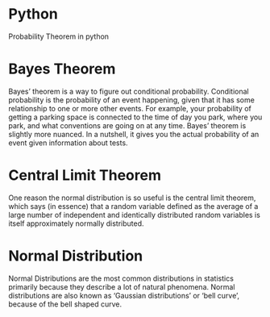 # Python
Probability Theorem in python

# Bayes Theorem
Bayes’ theorem is a way to figure out conditional probability. Conditional probability is the probability of an event happening, given that it has some relationship to one or more other events. For example, your probability of getting a parking space is connected to the time of day you park, where you park, and what conventions are going on at any time. Bayes’ theorem is slightly more nuanced. In a nutshell, it gives you the actual probability of an event given information about tests.

# Central Limit Theorem
One	reason	the	normal	distribution	is	so	useful	is	the	central	limit	theorem,	which	says	(in essence)	that	a	random variable	defined	as	the	average	of	a	large	number	of	independent and	identically	distributed	random	variables	is	itself	approximately	normally	distributed.

# Normal Distribution
Normal Distributions are the most common distributions in statistics primarily because they describe a lot of natural phenomena. Normal distributions are also known as ‘Gaussian distributions’ or ‘bell curve’, because of the bell shaped curve.

